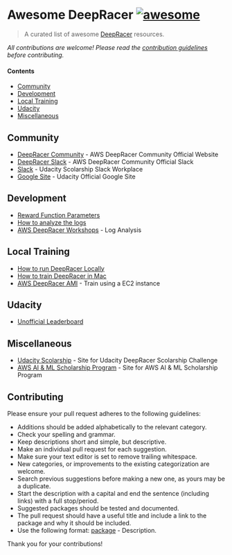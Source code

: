 # Awesome DeepRacer [![awesome](https://cdn.rawgit.com/sindresorhus/awesome/master/media/badge.svg)](https://github.com/sindresorhus/awesome)

> A curated list of awesome [DeepRacer](https://aws.amazon.com/es/deepracer/) resources.

*All contributions are welcome! Please read the [contribution guidelines](#contributing) before contributing.*

#### Contents

- [Community](#community)
- [Development](#development)
- [Local Training](#local-training)
- [Udacity](#udacity)
- [Miscellaneous](#miscellaneous)

## Community

- [DeepRacer Community](https://deepracing.io/) - AWS DeepRacer Community Official Website
- [DeepRacer Slack](https://aws-ml-community.slack.com/join/shared_invite/zt-ovapd436-0_0Hfv9z8i7IvqjFomw59w#/shared-invite/email) - AWS DeepRacer Community Official Slack
- [Slack](https://sites.google.com/udacity.com/awsdeepracerchallenge/home) - Udacity Scolarship Slack Workplace
- [Google Site](https://sites.google.com/udacity.com/awsdeepracerchallenge/home) - Udacity Official Google Site

## Development
- [Reward Function Parameters](https://docs.aws.amazon.com/deepracer/latest/developerguide/deepracer-reward-function-input.html)
- [How to analyze the logs](https://codelikeamother.uk/analyzing-the-aws-deepracer-logs-my-way)
- [AWS DeepRacer Workshops](https://github.com/aws-samples/aws-deepracer-workshops/tree/master/log-analysis/) - Log Analysis

## Local Training
- [How to run DeepRacer Locally](https://medium.com/@autonomousracecarclub/how-to-run-deepracer-locally-to-save-your-wallet-13ccc878687)
- [How to train DeepRacer in Mac](https://gist.github.com/joezen777/6657bbe2bd4add5d1cdbd44db9761edb)
- [AWS DeepRacer AMI](https://github.com/jarrettj/deepracer-ami) - Train using a EC2 instance

## Udacity
- [Unofficial Leaderboard](https://unofficialleaderboards.anvil.app/)

## Miscellaneous
- [Udacity Scolarship](https://www.udacity.com/aws-deepracer-scholarship) - Site for Udacity DeepRacer Scolarship Challenge
- [AWS AI & ML Scholarship Program](https://www.udacity.com/scholarships/aws-ai-ml-scholarship-program) - Site for AWS AI & ML Scholarship Program

## Contributing
Please ensure your pull request adheres to the following guidelines:

- Additions should be added alphabetically to the relevant category.
- Check your spelling and grammar.
- Keep descriptions short and simple, but descriptive.
- Make an individual pull request for each suggestion.
- Make sure your text editor is set to remove trailing whitespace.
- New categories, or improvements to the existing categorization are welcome.
- Search previous suggestions before making a new one, as yours may be a duplicate.
- Start the description with a capital and end the sentence (including links) with a full stop/period.
- Suggested packages should be tested and documented.
- The pull request should have a useful title and include a link to the package and why it should be included.
- Use the following format: [package](link) - Description.

Thank you for your contributions!
